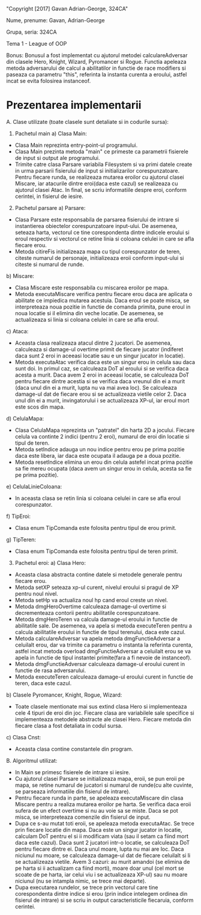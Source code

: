 "Copyright [2017] Gavan Adrian-George, 324CA"

Nume, prenume: Gavan, Adrian-George

Grupa, seria: 324CA

Tema 1 - League of OOP

Bonus: Bonusul a fost implementat cu ajutorul metodei calculareAdversar din
clasele Hero, Knight, Wizard, Pyromancer si Rogue. Functia apeleaza metoda
adversarului de calcul a abilitatilor in functie de race modifiers si paseaza
ca parametru "this", referinta la instanta curenta a eroului, astfel incat
se evita folosirea instanceof.

Prezentarea implementarii
=========================

A. Clase utilizate (toate clasele sunt detaliate si in codurile sursa):

1. Pachetul main
a) Clasa Main:
- Clasa Main reprezinta entry-point-ul programului.
- Clasa Main prezinta metoda "main" ce primeste ca parametrii fisierele de input
si output ale programului.
- Trimite catre clasa Parsare variabila Filesystem si va primi datele
create in urma parsarii fisierului de input si initializarilor corespunzatoare.
Pentru fiecare runda, se realizeaza mutarea eroilor cu ajutorul clasei Miscare,
iar atacurile dintre eroi(daca este cazul) se realizeaza cu ajutorul clasei
Atac. In final, se scriu informatiile despre eroi, conform cerintei, in
fisierul de iesire.
 
2. Pachetul parsare 
a) Parsare:
- Clasa Parsare este responsabila de parsarea fisierului de intrare si instantierea
obiectelor corespunzatoare input-ului. De asemenea, seteaza harta, vectorul ce
tine corespondenta dintre indicele eroului si eroul respectiv si vectorul ce
retine linia si coloana celulei in care se afla fiecare erou.
- Metoda citireFis initializeaza mapa cu tipul corespunzator de teren, citeste
numarul de personaje, initializeaza eroii conform input-ului si citeste si
numarul de runde.

b) Miscare:
- Clasa Miscare este responsabila cu miscarea eroilor pe mapa.
- Metoda executaMiscare verifica pentru fiecare erou daca are aplicata o abilitate
ce impiedica mutarea acestuia. Daca eroul se poate misca, se interpreteaza noua
pozitie in functie de comanda primita, pune eroul in noua locatie si il elimina
din veche locatie. De asemenea, se actualizeaza si linia si coloana celulei in
care se afla eroul.

c) Ataca:
- Aceasta clasa realizeaza atacul dintre 2 jucatori. De asemenea, calculeaza
si damage-ul overtime primit de fiecare jucator (indiferet daca sunt 2 eroi
in aceeasi locatie sau e un singur jucator in locatie).
- Metoda executaAtac verifica daca este un singur erou in celula sau daca
sunt doi. In primul caz, se calculeaza DoT al eroului si se verifica daca
acesta a murit. Daca avem 2 eroi in aceeasi locatie, se calculeaza DoT pentru
fiecare dintre acestia si se verifica daca vreunul din ei a murit (daca unul
din ei a murit, lupta nu va mai avea loc). Se calculeaza damage-ul dat de
fiecare erou si se actualizeaza vietile celor 2. Daca unul din ei a murit,
invingatorului i se actualizeaza XP-ul, iar eroul mort este scos din mapa.

d) CelulaMapa:
- Clasa CelulaMapa reprezinta un "patratel" din harta 2D a jocului. Fiecare
celula va continte 2 indici (pentru 2 eroi), numarul de eroi din locatie si
tipul de teren.
- Metoda setIndice adauga un nou indice pentru erou pe prima pozitie daca
este libera, iar daca este ocupata il adauga pe a doua pozitie.
- Metoda resetIndice elimina un erou din celula astefel incat prima pozitie
sa fie mereu ocupata (daca avem un singur erou in celula, acesta sa fie
pe prima pozitie).

e) CelulaLinieColoana:
- In aceasta clasa se retin linia si coloana celulei in care se afla
eroul corespunzator.

f) TipEroi:
- Clasa enum TipComanda este folosita pentru tipul de erou primit.

g) TipTeren:
- Clasa enum TipComanda este folosita pentru tipul de teren primit.

3. Pachetul eroi:
a) Clasa Hero:
- Aceasta clasa abstracta contine datele si metodele generale pentru fiecare
erou.
- Metoda setXP seteaza xp-ul curent, nivelul eroului si pragul de XP pentru
noul nivel.
- Metoda setHp va actualiza noul hp cand eroul creste un nivel.
- Metoda dmgHeroOvertime calculeaza damage-ul overtime si decrementeaza contorii
pentru abilitatile corespunzatoare.
- Metoda dmgHeroTeren va calcula damage-ul eroului in functie de abilitatile sale.
De asemenea, va apela si metoda executeTeren pentru a calcula abilitatile
eroului in functie de tipul terenului, daca este cazul.
- Metoda calculareAdversar va apela metoda dmgFunctieAdversar a celuilalt
erou, dar va trimite ca parametru o instanta la referinta curenta, astfel
incat metoda overload dmgFunctieAdversar a celuilalt erou se va apela in
functie de tipul instantei primite(fara a fi nevoie de instanceof).
- Metoda dmgFunctieAdversar calculeaza damage-ul eroului curent in functie de rasa
adversarului.
- Metoda executeTeren calculeaza damage-ul eroului curent in functie de teren,
daca este cazul.

b) Clasele Pyromancer, Knight, Rogue, Wizard:
- Toate clasele mentionate mai sus extind clasa Hero si implementeaza cele 4
tipuri de eroi din joc. Fiecare clasa are variabilele sale specifice si
implementeaza metodele abstracte ale clasei Hero. Fiecare metoda din fiecare
clasa a fost detaliata in codul sursa.

c) Clasa Cnst:
- Aceasta clasa contine constantele din program.

B. Algoritmul utilizat:

- In Main se primesc fisierele de intrare si iesire.
- Cu ajutorul clasei Parsare se initializeaza mapa, eroii, se pun eroii pe mapa,
se retine numarul de jucatori si numarul de runde(cu alte cuvinte, se parseaza
informatiile din fisierul de intrare).
- Pentru fiecare runda in parte, se apeleaza executaMiscare din clasa Miscare
pentru a realiza mutarea eroilor pe harta. Se verifica daca eroii sufera de un
efect overtime si nu au voie sa se miste. Daca se pot misca, se interpreteaza
comenzile din fisierul de input.
- Dupa ce s-au mutat toti eroii, se apeleaza metoda executaAtac. Se trece
prin fiecare locatie din mapa. Daca este un singur jucator in locatie,
calculam DoT pentru el si ii modificam viata (sau il setam ca fiind mort
daca este cazul). Daca sunt 2 jucatori intr-o locatie, se calculeaza DoT
pentru fiecare dintre ei. Daca unul moare, lupta nu mai are loc. Daca
niciunul nu moare, se calculeaza damage-ul dat de fiecare celuilalt si 
li se actualizeaza vietile. Avem 3 cazuri: au murit amandoi (se elimina de pe
harta si ii actualizam ca fiind morti), moare doar unul (cel mort se scoate de
pe harta, iar celui viu i se actualizeaza XP-ul) sau nu moare niciunul (nu se
intampla nimic, se trece mai departe).
- Dupa executarea rundelor, se trece prin vectorul care tine corespondenta
dintre indice si erou (prin indice intelegem ordinea din fisierul de intrare)
si se scriu in output caracteristicile fiecaruia, conform cerintei.

